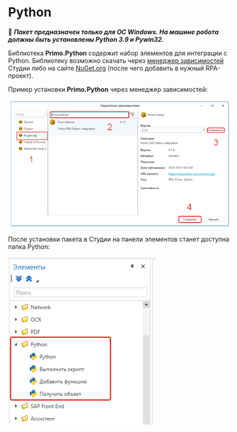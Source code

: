 # Python

:small_orange_diamond: ***Пакет предназначен только для ОС Windows. На машине робота должны быть установлены Python 3.9 и Pywin32.***

Библиотека **Primo.Python** содержит набор элементов для интеграции с Python. Библиотеку возможно скачать через [менеджер зависимостей](https://docs.primo-rpa.ru/primo-rpa/primo-studio/projects/manage-dependencies#menedzher-zavisimostei) Студии либо на сайте [NuGet.org](https://www.nuget.org/packages/Primo.Python) (после чего добавить в нужный RPA-проект).

Пример установки **Primo.Python** через менеджер зависимостей:

![](<../../../.gitbook/assets1/setup-library-by-depend-manager.png>)

После установки пакета в Студии на панели элементов станет доступна папка Python:

![](<../../../.gitbook/assets1/packet-primo.python.png>)




